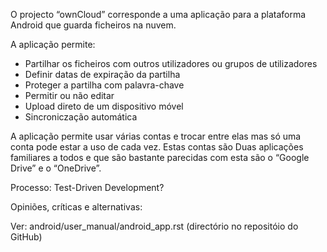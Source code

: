 O projecto “ownCloud” corresponde a uma aplicação para a plataforma Android que guarda ficheiros na nuvem.

A aplicação permite:
* Partilhar os ficheiros com outros utilizadores ou grupos de utilizadores
* Definir datas de expiração da partilha
* Proteger a partilha com palavra-chave
* Permitir ou não editar
* Upload direto de um dispositivo móvel
* Sincroniczação automática

A aplicação permite usar várias contas e trocar entre elas mas só uma conta pode estar a uso de cada vez.
Estas contas são
Duas aplicações familiares a todos e que são bastante parecidas com esta são o “Google Drive” e o “OneDrive”.

Processo: Test-Driven Development?

Opiniões, críticas e alternativas: 


Ver: android/user_manual/android_app.rst (directório no repositóio do GitHub)
